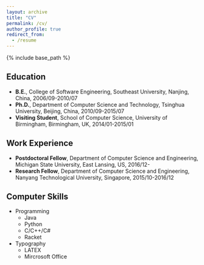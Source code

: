 ```yaml
---
layout: archive
title: "CV"
permalink: /cv/
author_profile: true
redirect_from:
  - /resume
---
```


{% include base_path %}

## Education

* **B.E.**, College of Software Engineering, Southeast University, Nanjing, China, 2006/09-2010/07
* **Ph.D.**, Department of Computer Science and Technology, Tsinghua University, Beijing, China, 2010/09-2015/07
* **Visiting Student**, School of Computer Science, University of Birmingham, Birmingham, UK, 2014/01-2015/01

## Work Experience

* **Postdoctoral Fellow**, Department of Computer Science and Engineering, Michigan State University, East Lansing, US, 2016/12-
* **Research Fellow**, Department of Computer Science and Engineering, Nanyang Technological University, Singapore, 2015/10-2016/12
  
## Computer Skills

* Programming
  * Java
  * Python
  * C/C++/C#
  * Racket
* Typography 
  * LATEX
  * Mircrosoft Office

